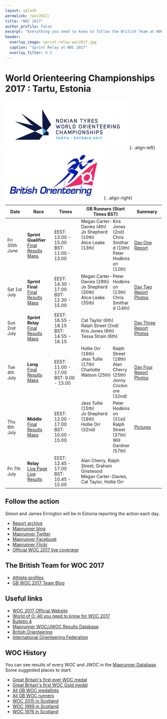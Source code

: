 ```yaml
---
layout: splash
permalink: /woc2017/
title: "WOC 2017"
author_profile: false
excerpt: "Everything you need to know to follow the British Team at WOC 2017."
header:
  overlay_image: sprint-relay-woc2017.jpg
  caption: "Sprint Relay at WOC 2017"
  overlay_filter: 0.5
---
```

# World Orienteering Championships 2017 : Tartu, Estonia

![WOC 2017 logo](/images/woc2017/WOC2017logo.png){: .align-left}
![BOF logo](/images/woc2017/BOFlogo.png){: .align-right}

| Date | Race | Times | GB Runners (Start Times BST) | Summary |
|------|------|-------|------------------------------|---------|
| Fri 30th June | **Sprint Qualifier**<br>[Final Results](https://eventor.orienteering.org/Events/ResultList?eventId=5737&groupBy=EventClass)<br>[Maps](http://woc2017.ee/live/sprint-qualification) | EEST: 13.00 - 15.00<br> BST: 11:00 - 13.00 | <span style="float:left;width:65%;">Megan Carter-Davies (4th)<br>Jo Shepherd (10th)<br>Alice Leake (13th)</span><span style="float:right;width:35%;">Kris Jones (2nd)<br>Chris Smithard (10th)<br>Peter Hodkinson (12th)</span> | [Day One Report](/woc-2017-day-one) |
| Sat 1st July  | **Sprint Final**<br>[Final Results](https://eventor.orienteering.org/Events/ResultList?eventId=5738&groupBy=EventClass)<br>[Maps](http://woc2017.ee/live/sprint-final) | EEST: 14.30 - 17.00<br> BST: 12.30 - 15.00  | <span style="float:left;width:65%;">Megan Carter-Davies (28th)<br>Jo Shepherd (30th)<br>Alice Leake (35th)</span><span style="float:right;width:35%;">Peter Hodkinson (13th)<br>Chris Smithard (14th)</span> | [Day Two Report](/woc-2017-day-two)<br>[Photos](https://www.flickr.com/photos/maprunner/albums/72157685733242595) |
| Sun 2nd July  | **Sprint Relay**<br>[Final Results](https://eventor.orienteering.org/Events/ResultList?eventId=5739&groupBy=EventClass)<br>[Maps](http://woc2017.ee/live/sprint-relay) | EEST: 16.55 - 18.15<br> BST: 14.55 - 16.15 | Cat Taylor (6th)<br>Ralph Street (2nd)<br>Kris Jones (6th)<br>Tessa Strain (6th) | [Day Three Report](/woc-2017-day-three)<br>[Photos](https://www.flickr.com/photos/maprunner/albums/72157682913563624) |
| Tue 4th July  | **Long**<br>[Final Results](https://eventor.orienteering.org/Events/ResultList?eventId=5740&groupBy=EventClass)<br> [Maps](http://woc2017.ee/live/long-distance)| EEST: 11.00 - 17.00<br> BST: 9.00 - 15.00  | <span style="float:left;width:65%;">Hollie Orr (16th)<br>Jess Tullie (17th)<br>Charlotte Watson (25th)</span><span style="float:right;width:35%;">Ralph Street (18th)<br>Alan Cherry (25th)<br>Jonny Crickmore (32nd)</span> | [Day Four Report](/woc-2017-day-four)<br>[Photos](https://www.flickr.com/photos/maprunner/albums/72157683721051560) |
| Thu 6th July  | **Middle**<br>[Final Results](https://eventor.orienteering.org/Events/ResultList?eventId=5741&groupBy=EventClass)<br>[Maps](http://woc2017.ee/live/middle) | EEST: 12.00 - 17.00<br> BST: 10.00 - 15.00 | <span style="float:left;width:65%;">Jess Tullie (15th)<br>Jo Shepherd (18th)<br>Hollie Orr (32nd)</span><span style="float:right;width:35%;">Peter Hodkinson (31st)<br>Ralph Street (37th)<br>Will Gardner (57th)</span> | [Pictures](https://www.flickr.com/photos/maprunner/albums/72157685945263715) |
| Fri 7th July  | **Relay**<br>[Live Page](http://woc2017.ee/live/relay)<br>[Live Results](http://r.emit.live/followfull.php?comp=12631&lang=en) | EEST: 12.45 - 17.00<br> BST: 10.45 - 15.00 | Alan Cherry, Ralph Street, Graham Gristwood<br> Megan Carter-Davies, Cat Taylor, Hollie Orr | |

## Follow the action

Simon and James Errington will be in Estonia reporting the action each day.

* [Report archive](articles/)
* [Maprunner blog](https://maprunner.blogspot.co.uk/)
* [Maprunner Twitter](https://twitter.com/MaprunnerGB)
* [Maprunner Facebook](https://www.facebook.com/Maprunner.co.uk/)
* [Maprunner Flickr](https://www.flickr.com/photos/maprunner/collections/72157682904102883/)
* [Official WOC 2017 live coverage](https://liveorienteering.com/#/)

## The British Team for WOC 2017

* [Athlete profiles](gb-team/)
* [GB WOC 2017 Team Blog](http://gbteamwoc2017.blogspot.co.uk/)

## Useful links

* [WOC 2017 Official Website](http://woc2017.ee/)
* [World of O: All you need to know for WOC 2017](http://news.worldofo.com/2017/06/29/woc-2017-all-you-need-to-know/)
* [Bulletin 4](http://media.voog.com/0000/0040/6394/files/WOC2017%20infobülletään_V4.pdf)
* [Maprunner WOC/JWOC Results Database](https://www.maprunner.co.uk/wocdb)
* [British Orienteering](https://www.britishorienteering.org.uk/)
* [International Orienteering Federation](http://orienteering.org/)

## WOC History

You can see results of every WOC and JWOC in the [Maprunner Database](https://www.maprunner.co.uk/wocdb/). Some suggested places to start:

* [Great Britain's first ever WOC medal](https://www.maprunner.co.uk/wocdb/woc/1993/women/long)
* [Great Britain's first WOC Gold medal](https://www.maprunner.co.uk/wocdb/woc/1999/women/short)
* [All GB WOC medallists](https://www.maprunner.co.uk/wocdb/medals/gbr/woc/all/all)
* [All GB WOC runners](https://www.maprunner.co.uk/wocdb/runners/person/gbr)
* [WOC 2015 in Scotland](https://www.maprunner.co.uk/wocdb/woc/2015/men/long)
* [WOC 1999 in Scotland](https://www.maprunner.co.uk/wocdb/woc/1999/men/long)
* [WOC 1976 in Scotland](https://www.maprunner.co.uk/wocdb/woc/1976/men/long)